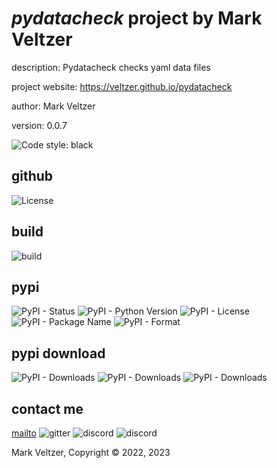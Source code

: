 # *pydatacheck* project by Mark Veltzer

description: Pydatacheck checks yaml data files

project website: https://veltzer.github.io/pydatacheck

author: Mark Veltzer

version: 0.0.7

![Code style: black](https://img.shields.io/badge/code%20style-black-000000.svg)

## github

![License](https://img.shields.io/github/license/veltzer/pytconf)

## build

![build](https://github.com/veltzer/pydatacheck/workflows/build/badge.svg)

## pypi

![PyPI - Status](https://img.shields.io/pypi/status/pydatacheck)
![PyPI - Python Version](https://img.shields.io/pypi/pyversions/pydatacheck)
![PyPI - License](https://img.shields.io/pypi/l/pydatacheck)
![PyPI - Package Name](https://img.shields.io/pypi/v/pydatacheck)
![PyPI - Format](https://img.shields.io/pypi/format/pydatacheck)

## pypi download

![PyPI - Downloads](https://img.shields.io/pypi/dd/pydatacheck)
![PyPI - Downloads](https://img.shields.io/pypi/dw/pydatacheck)
![PyPI - Downloads](https://img.shields.io/pypi/dm/pydatacheck)



## contact me
[mailto](mailto:mark.veltzer@gmail.com)
![gitter](https://img.shields.io/gitter/room/veltzer/mark.veltzer)
![discord](https://img.shields.io/discord/719336281624281119)
![discord](https://img.shields.io/discord/719336282194444302)

Mark Veltzer, Copyright © 2022, 2023
